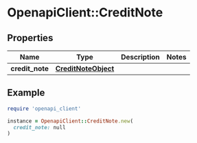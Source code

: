 # OpenapiClient::CreditNote

## Properties

| Name | Type | Description | Notes |
| ---- | ---- | ----------- | ----- |
| **credit_note** | [**CreditNoteObject**](CreditNoteObject.md) |  |  |

## Example

```ruby
require 'openapi_client'

instance = OpenapiClient::CreditNote.new(
  credit_note: null
)
```

